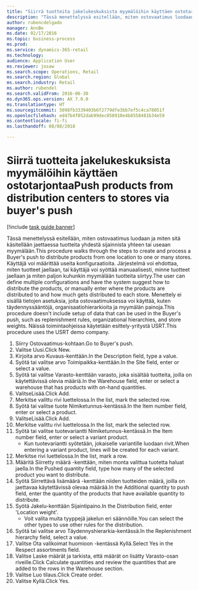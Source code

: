 ```yaml
--- 
title: "Siirrä tuotteita jakelukeskuksista myymälöihin käyttäen ostotarjontaa"
description: "Tässä menettelyssä esitellään, miten ostovaatimus luodaan ja miten sitä käsitellään jaettaessa tuotteita yhdestä sijainnista yhteen tai useaan myymälään."
author: rubencdelgado
manager: AnnBe
ms.date: 02/17/2016
ms.topic: business-process
ms.prod: 
ms.service: dynamics-365-retail
ms.technology: 
audience: Application User
ms.reviewer: josaw
ms.search.scope: Operations, Retail
ms.search.region: Global
ms.search.industry: Retail
ms.author: rubendel
ms.search.validFrom: 2016-06-30
ms.dyn365.ops.version: AX 7.0.0
ms.translationtype: HT
ms.sourcegitcommit: 5098fb3339403b6f2779dfe3bb7ef5c4ca78051f
ms.openlocfilehash: ed47b4f052dab99dec058910e4b8558481b34e59
ms.contentlocale: fi-fi
ms.lasthandoff: 08/08/2018

---
```

# <a name="push-products-from-distribution-centers-to-stores-via-buyers-push"></a><span data-ttu-id="dc5be-103">Siirrä tuotteita jakelukeskuksista myymälöihin käyttäen ostotarjontaa</span><span class="sxs-lookup"><span data-stu-id="dc5be-103">Push products from distribution centers to stores via buyer's push</span></span>

[!include [task guide banner](../includes/task-guide-banner.md)]

<span data-ttu-id="dc5be-104">Tässä menettelyssä esitellään, miten ostovaatimus luodaan ja miten sitä käsitellään jaettaessa tuotteita yhdestä sijainnista yhteen tai useaan myymälään.</span><span class="sxs-lookup"><span data-stu-id="dc5be-104">This procedure walks through the steps to create and process a Buyer's push to distribute products from one location to one or many stores.</span></span> <span data-ttu-id="dc5be-105">Käyttäjä voi määrittää useita konfiguraatioita. Järjestelmä voi ehdottaa, miten tuotteet jaellaan, tai käyttäjä voi syöttää manuaalisesti, minne tuotteet jaellaan ja miten paljon kuhunkin myymälään tuotteita siirtyy.</span><span class="sxs-lookup"><span data-stu-id="dc5be-105">The user can define multiple configurations and have the system suggest how to distribute the products, or manually enter where the products are distributed to and how much gets distributed to each store.</span></span> <span data-ttu-id="dc5be-106">Menettely ei sisällä tietojen asetuksia, joita ostovaatimuksessa voi käyttää, kuten täydennyssääntöjä, organisaatiohierarkioita ja myymälän painoja.</span><span class="sxs-lookup"><span data-stu-id="dc5be-106">This procedure doesn't include setup of data that can be used in the Buyer's push, such as replenishment rules, organizational hierarchies, and store weights.</span></span> <span data-ttu-id="dc5be-107">Näissä toimintaohjeissa käytetään esittely-yritystä USRT.</span><span class="sxs-lookup"><span data-stu-id="dc5be-107">This procedure uses the USRT demo company.</span></span>

1. <span data-ttu-id="dc5be-108">Siirry Ostovaatimus-kohtaan.</span><span class="sxs-lookup"><span data-stu-id="dc5be-108">Go to Buyer's push.</span></span>
2. <span data-ttu-id="dc5be-109">Valitse Uusi.</span><span class="sxs-lookup"><span data-stu-id="dc5be-109">Click New.</span></span>
3. <span data-ttu-id="dc5be-110">Kirjoita arvo Kuvaus-kenttään.</span><span class="sxs-lookup"><span data-stu-id="dc5be-110">In the Description field, type a value.</span></span>
4. <span data-ttu-id="dc5be-111">Syötä tai valitse arvo Toimipaikka-kenttään.</span><span class="sxs-lookup"><span data-stu-id="dc5be-111">In the Site field, enter or select a value.</span></span>
5. <span data-ttu-id="dc5be-112">Syötä tai valitse Varasto-kenttään varasto, joka sisältää tuotteita, joilla on käytettävissä olevia määriä.</span><span class="sxs-lookup"><span data-stu-id="dc5be-112">In the Warehouse field, enter or select a warehouse that has products with on-hand quantities.</span></span>
6. <span data-ttu-id="dc5be-113">ValitseLisää.</span><span class="sxs-lookup"><span data-stu-id="dc5be-113">Click Add.</span></span>
7. <span data-ttu-id="dc5be-114">Merkitse valittu rivi luettelossa.</span><span class="sxs-lookup"><span data-stu-id="dc5be-114">In the list, mark the selected row.</span></span>
8. <span data-ttu-id="dc5be-115">Syötä tai valitse tuote Nimiketunnus-kentässä.</span><span class="sxs-lookup"><span data-stu-id="dc5be-115">In the Item number field, enter or select a product.</span></span>
9. <span data-ttu-id="dc5be-116">ValitseLisää.</span><span class="sxs-lookup"><span data-stu-id="dc5be-116">Click Add.</span></span>
10. <span data-ttu-id="dc5be-117">Merkitse valittu rivi luettelossa.</span><span class="sxs-lookup"><span data-stu-id="dc5be-117">In the list, mark the selected row.</span></span>
11. <span data-ttu-id="dc5be-118">Syötä tai valitse tuotevariantti Nimiketunnus-kentässä.</span><span class="sxs-lookup"><span data-stu-id="dc5be-118">In the Item number field, enter or select a variant product.</span></span>
    * <span data-ttu-id="dc5be-119">Kun tuotevariantti syötetään, jokaiselle variantille luodaan rivit.</span><span class="sxs-lookup"><span data-stu-id="dc5be-119">When entering a variant product, lines will be created for each variant.</span></span>  
12. <span data-ttu-id="dc5be-120">Merkitse rivi luettelossa.</span><span class="sxs-lookup"><span data-stu-id="dc5be-120">In the list, mark a row.</span></span>
13. <span data-ttu-id="dc5be-121">Määritä Siirretty määrä -kenttään, miten monta valittua tuotetta haluat jaella.</span><span class="sxs-lookup"><span data-stu-id="dc5be-121">In the Pushed quantity field, type how many of the selected product you want to distribute.</span></span>
14. <span data-ttu-id="dc5be-122">Syötä Siirrettävä lisämäärä -kenttään niiden tuotteiden määrä, joilla on jaettavaa käytettävissä olevaa määrää.</span><span class="sxs-lookup"><span data-stu-id="dc5be-122">In the Additional quantity to push field, enter the quantity of the products that have available quantity to distribute.</span></span>
15. <span data-ttu-id="dc5be-123">Syötä Jakelu-kenttään Sijaintipaino.</span><span class="sxs-lookup"><span data-stu-id="dc5be-123">In the Distribution field, enter 'Location weight'.</span></span>
    * <span data-ttu-id="dc5be-124">Voit valita muita tyyppejä jakelun eri säännöille.</span><span class="sxs-lookup"><span data-stu-id="dc5be-124">You can select the other types to use other rules for the distribution.</span></span>  
16. <span data-ttu-id="dc5be-125">Syötä tai valitse arvo Täydennyshierarkia-kentässä.</span><span class="sxs-lookup"><span data-stu-id="dc5be-125">In the Replenishment hierarchy field, select a value.</span></span>
17. <span data-ttu-id="dc5be-126">Valitse Ota valikoimat huomioon -kentässä Kyllä.</span><span class="sxs-lookup"><span data-stu-id="dc5be-126">Select Yes in the Respect assortments field.</span></span>
18. <span data-ttu-id="dc5be-127">Valitse Laske määrät ja tarkista, että määrät on lisätty Varasto-osan riveille.</span><span class="sxs-lookup"><span data-stu-id="dc5be-127">Click Calculate quantities and review the quantities that are added to the rows in the Warehouse section.</span></span>
19. <span data-ttu-id="dc5be-128">Valitse Luo tilaus.</span><span class="sxs-lookup"><span data-stu-id="dc5be-128">Click Create order.</span></span>
20. <span data-ttu-id="dc5be-129">Valitse Kyllä.</span><span class="sxs-lookup"><span data-stu-id="dc5be-129">Click Yes.</span></span>


